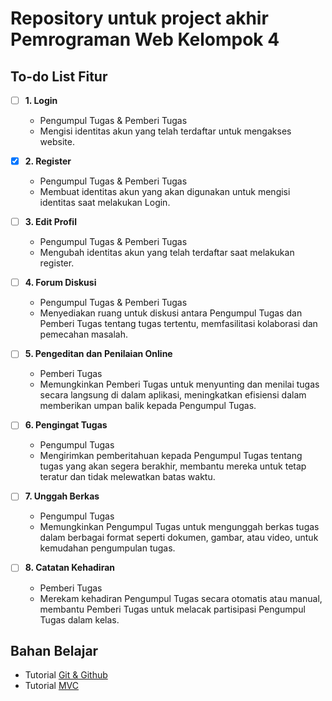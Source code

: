 # Repository untuk project akhir Pemrograman Web Kelompok 4

## To-do List Fitur

- [ ] **1. Login**
  - Pengumpul Tugas & Pemberi Tugas
  - Mengisi identitas akun yang telah terdaftar untuk mengakses website.

- [x] **2. Register**
  - Pengumpul Tugas & Pemberi Tugas
  - Membuat identitas akun yang akan digunakan untuk mengisi identitas saat melakukan Login.

- [ ] **3. Edit Profil**
  - Pengumpul Tugas & Pemberi Tugas 
  - Mengubah identitas akun yang telah terdaftar saat melakukan register.

- [ ] **4. Forum Diskusi**
  - Pengumpul Tugas & Pemberi Tugas
  - Menyediakan ruang untuk diskusi antara Pengumpul Tugas dan Pemberi Tugas tentang tugas tertentu, memfasilitasi kolaborasi dan pemecahan masalah.

- [ ] **5. Pengeditan dan Penilaian Online** 
  - Pemberi Tugas
  - Memungkinkan Pemberi Tugas untuk menyunting dan menilai tugas secara langsung di dalam aplikasi, meningkatkan efisiensi dalam memberikan umpan balik kepada Pengumpul Tugas.

- [ ] **6. Pengingat Tugas**
  - Pengumpul Tugas
  - Mengirimkan pemberitahuan kepada Pengumpul Tugas tentang tugas yang akan segera berakhir, membantu mereka untuk tetap teratur dan tidak melewatkan batas waktu.

- [ ] **7. Unggah Berkas**
  - Pengumpul Tugas
  - Memungkinkan Pengumpul Tugas untuk mengunggah berkas tugas dalam berbagai format seperti dokumen, gambar, atau video, untuk kemudahan pengumpulan tugas.

- [ ] **8. Catatan Kehadiran** 
  - Pemberi Tugas
  - Merekam kehadiran Pengumpul Tugas secara otomatis atau manual, membantu Pemberi Tugas untuk melacak partisipasi Pengumpul Tugas dalam kelas.

## Bahan Belajar

  - Tutorial [Git & Github](https://www.youtube.com/watch?v=lTMZxWMjXQU&list=PLFIM0718LjIVknj6sgsSceMqlq242-jNf&index=1)
  - Tutorial [MVC](https://www.youtube.com/watch?v=tBKOb8Ib5nI&list=PLFIM0718LjIVEh_d-h5wAjsdv2W4SAtkx)
